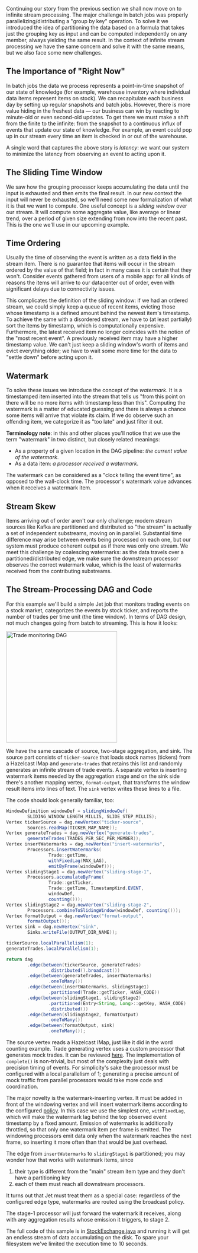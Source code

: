 Continuing our story from the previous section we shall now move on to
infinite stream processing. The major challenge in batch jobs was
properly parallelizing/distributing a "group by key" operation. To solve
it we introduced the idea of partitioning the data based on a formula
that takes just the grouping key as input and can be computed
independently on any member, always yielding the same result. In the
context of infinite stream processing we have the same concern and solve
it with the same means, but we also face some new challenges.

## The Importance of "Right Now"

In batch jobs the data we process represents a point-in-time snapshot of
our state of knowledge (for example, warehouse inventory where
individual data items represent items on stock). We can recapitulate
each business day by setting up regular snapshots and batch jobs.
However, there is more value hiding in the freshest data &mdash; our
business can win by reacting to minute-old or even second-old updates.
To get there we must make a shift from the finite to the infinite: from
the snapshot to a continuous influx of events that update our state of
knowledge. For example, an event could pop up in our stream every time
an item is checked in or out of the warehouse.

A single word that captures the above story is _latency_: we want our
system to minimize the latency from observing an event to acting upon
it.


## The Sliding Time Window

We saw how the grouping processor keeps accumulating the data until the
input is exhausted and then emits the final result. In our new context
the input will never be exhausted, so we'll need some new formalization
of what it is that we want to compute. One useful concept is a _sliding
window_ over our stream. It will compute some aggregate value, like
average or linear trend, over a period of given size extending from now
into the recent past. This is the one we'll use in our upcoming example.


## Time Ordering

Usually the time of observing the event is written as a data field in
the stream item. There is no guarantee that items will occur in the
stream ordered by the value of that field; in fact in many cases it is
certain that they won't. Consider events gathered from users of a mobile
app: for all kinds of reasons the items will arrive to our datacenter
out of order, even with significant delays due to connectivity issues.

This complicates the definition of the sliding window: if we had an
ordered stream, we could simply keep a queue of recent items, evicting
those whose timestamp is a defined amount behind the newest item's
timestamp. To achieve the same with a disordered stream, we have to (at
least partially) sort the items by timestamp, which is computationally
expensive. Furthermore, the latest received item no longer coincides
with the notion of the "most recent event". A previously received item
may have a higher timestamp value. We can't just keep a sliding window's
worth of items and evict everything older; we have to wait some more
time for the data to "settle down" before acting upon it.

## Watermark

To solve these issues we introduce the concept of the _watermark_.
It is a timestamped item inserted into the stream that tells us "from
this point on there will be no more items with timestamp less than
this". Computing the watermark is a matter of educated guessing and
there is always a chance some items will arrive that violate its claim.
If we do observe such an offending item, we categorize it as "too late"
and just filter it out.

**Terminology note**: in this and other places you'll notice that we use
the term "watermark" in two distinct, but closely related meanings:

- As a property of a given location in the DAG pipeline: _the current
value of the watermark_.
- As a data item: _a processor received a watermark_.

The watermark can be considered as a "clock telling the event time", as
opposed to the wall-clock time. The processor's watermark value advances
when it receives a watermark item.

## Stream Skew

Items arriving out of order aren't our only challenge; modern stream
sources like Kafka are partitioned and distributed so "the stream" is
actually a set of independent substreams, moving on in parallel.
Substantial time difference may arise between events being processed on
each one, but our system must produce coherent output as if there was
only one stream. We meet this challenge by coalescing watermarks: as
the data travels over a partitioned/distributed edge, we make sure the
downstream processor observes the correct watermark value, which is the
least of watermarks received from the contributing substreams.

## The Stream-Processing DAG and Code

For this example we'll build a simple Jet job that monitors trading
events on a stock market, categorizes the events by stock ticker, and
reports the number of trades per time unit (the time window). In terms
of DAG design, not much changes going from batch to streaming. This is
how it looks:

<img alt="Trade monitoring DAG"
     src="../images/stock-exchange-dag.png"
     width="300"/>

We have the same cascade of source, two-stage aggregation, and sink. The
source part consists of `ticker-source` that loads stock names
(tickers) from a Hazelcast IMap and `generate-trades` that retains this
list and randomly generates an infinite stream of trade events. A
separate vertex is inserting watermark items needed by the aggregation
stage and on the sink side there's another mapping vertex,
`format-output`, that transforms the window result items into lines of
text. The `sink` vertex writes these lines to a file.

The code should look generally familiar, too:

```java
WindowDefinition windowDef = slidingWindowDef(
        SLIDING_WINDOW_LENGTH_MILLIS, SLIDE_STEP_MILLIS);
Vertex tickerSource = dag.newVertex("ticker-source",
        Sources.readMap(TICKER_MAP_NAME));
Vertex generateTrades = dag.newVertex("generate-trades",
        generateTrades(TRADES_PER_SEC_PER_MEMBER));
Vertex insertWatermarks = dag.newVertex("insert-watermarks",
        Processors.insertWatermarks(
                Trade::getTime,
                withFixedLag(MAX_LAG),
                emitByFrame(windowDef)));
Vertex slidingStage1 = dag.newVertex("sliding-stage-1",
        Processors.accumulateByFrame(
                Trade::getTicker,
                Trade::getTime, TimestampKind.EVENT,
                windowDef,
                counting()));
Vertex slidingStage2 = dag.newVertex("sliding-stage-2",
        Processors.combineToSlidingWindow(windowDef, counting()));
Vertex formatOutput = dag.newVertex("format-output",
        formatOutput());
Vertex sink = dag.newVertex("sink",
        Sinks.writeFile(OUTPUT_DIR_NAME));

tickerSource.localParallelism(1);
generateTrades.localParallelism(1);

return dag
        .edge(between(tickerSource, generateTrades)
                .distributed().broadcast())
        .edge(between(generateTrades, insertWatermarks)
                .oneToMany())
        .edge(between(insertWatermarks, slidingStage1)
                .partitioned(Trade::getTicker, HASH_CODE))
        .edge(between(slidingStage1, slidingStage2)
                .partitioned(Entry<String, Long>::getKey, HASH_CODE)
                .distributed())
        .edge(between(slidingStage2, formatOutput)
                .oneToMany())
        .edge(between(formatOutput, sink)
                .oneToMany());
```

The source vertex reads a Hazelcast IMap, just like it did in the word
counting example. Trade generating vertex uses a custom processor that
generates mock trades. It can be reviewed
[here](https://github.com/hazelcast/hazelcast-jet-code-samples/blob/master/streaming/trade-generator/src/main/java/com/hazelcast/jet/sample/tradegenerator/GenerateTradesP.java).
The implementation of `complete()` is non-trivial, but most of the
complexity just deals with precision timing of events. For simplicity's
sake the processor must be configured with a local parallelism of 1;
generating a precise amount of mock traffic from parallel processors
would take more code and coordination.

The major novelty is the watermark-inserting vertex. It must be added
in front of the windowing vertex and will insert watermark items
according to the configured [policy](/Core_API/WatermarkPolicy).
In this case we use the simplest one, `withFixedLag`, which will make
the watermark lag behind the top observed event timestamp by a fixed
amount. Emission of watermarks is additionally throttled, so that only
one watermark item per frame is emitted. The windowing processors emit
data only when the watermark reaches the next frame, so inserting it
more often than that would be just overhead.

The edge from `insertWatermarks` to `slidingStage1` is partitioned; you
may wonder how that works with watermark items, since

1. their type is different from the "main" stream item type and they
don't have a partitioning key
2. each of them must reach all downstream processors.

It turns out that Jet must treat them as a special case: regardless of
the configured edge type, watermarks are routed using the broadcast
policy.

The stage-1 processor will just forward the watermark it receives,
along with any aggregation results whose emission it triggers, to stage
2.

The full code of this sample is in
[StockExchange.java](
https://github.com/hazelcast/hazelcast-jet-code-samples/blob/master/streaming/stock-exchange/src/main/java/StockExchange.java)
and running it will get an endless stream of data accumulating on the
disk. To spare your filesystem we've limited the execution time to 10
seconds.
